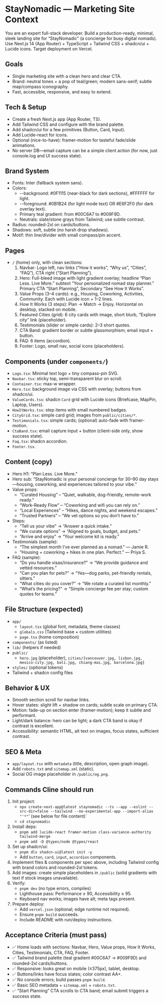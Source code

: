 # StayNomadic — Marketing Site Context

You are an expert full-stack developer. Build a production-ready, minimal, sleek landing site for “StayNomadic” (a concierge for busy digital nomads). Use Next.js 14 (App Router) + TypeScript + Tailwind CSS + shadcn/ui + Lucide icons. Target deployment on Vercel.

## Goals
- Single marketing site with a clean hero and clear CTA.
- Brand: neutral tones + a pop of teal/green; modern sans-serif; subtle map/compass iconography.
- Fast, accessible, responsive, and easy to extend.

## Tech & Setup
- Create a fresh Next.js app (App Router, TS).
- Add Tailwind CSS and configure with the brand palette.
- Add shadcn/ui for a few primitives (Button, Card, Input).
- Add Lucide-react for icons.
- Optional (nice-to-have): framer-motion for tasteful fade/slide animations.
- No server DB—email capture can be a simple client action (for now, just console.log and UI success state).

## Brand System
- Fonts: Inter (fallback system sans).
- Colors:
  - --background: #0F1115 (near-black for dark sections), #FFFFFF for light.
  - --foreground: #0B1B24 (for light mode text) OR #E6F2F0 (for dark overlay text).
  - Primary teal gradient: from #00C6A7 to #009F9D.
  - Neutrals: slate/stone grays from Tailwind; use subtle contrast.
- Radius: rounded-2xl on cards/buttons.
- Shadows: soft, subtle (no harsh drop shadows).
- Motif: thin line/divider with small compass/pin accent.

## Pages
- `/` (home) only, with clean sections:
  1) Navbar: Logo left, nav links (“How it works”, “Why us”, “Cities”, “FAQ”), CTA right (“Start Planning”).
  2) Hero: Full-bleed image with light gradient overlay; headline “Plan Less. Live More.” subtext “Your personalized nomad stay planner.” Primary CTA “Start Planning”, Secondary “See How It Works”.
  3) Value Props (3–4 cards): e.g., Housing, Coworking, Activities, Community. Each with Lucide icon + 1–2 lines.
  4) How It Works (3 steps): Plan → Match → Enjoy. Horizontal on desktop, stacked on mobile.
  5) Featured Cities (grid): 6 city cards with image, short blurb, “Explore city” link (placeholder).
  6) Testimonials (slider or simple cards): 2–3 short quotes.
  7) CTA Band: gradient border or subtle glassmorphism; email input + button.
  8) FAQ: 6 items (accordion).
  9) Footer: Logo, small nav, social icons (placeholders).

## Components (under `components/`)
- `Logo.tsx`: Minimal text logo + tiny compass-pin SVG.
- `Navbar.tsx`: sticky top, semi-transparent blur on scroll.
- `Container.tsx`: max-w wrapper.
- `Hero.tsx`: background image via CSS with overlay; buttons from shadcn/ui.
- `ValueCards.tsx`: shadcn `Card` grid with Lucide icons (Briefcase, MapPin, Laptop, Users).
- `HowItWorks.tsx`: step items with small numbered badges.
- `CityGrid.tsx`: simple card grid; images from `public/cities/*`.
- `Testimonials.tsx`: simple cards; (optional) auto-fade with framer-motion.
- `CtaBand.tsx`: email capture input + button (client-side only, show success state).
- `Faq.tsx`: shadcn accordion.
- `Footer.tsx`.

## Content (copy)
- Hero H1: “Plan Less. Live More.”
- Hero sub: “StayNomadic is your personal concierge for 30–90 day stays—housing, coworking, and experiences tailored to your vibe.”
- Value props:
  - “Curated Housing” – “Quiet, walkable, dog-friendly, remote-work ready.”
  - “Work-Ready Flow” – “Coworking and wifi you can rely on.”
  - “Local Experiences” – “Hikes, dance nights, and weekend escapes.”
  - “Trusted Partners” – “We vet options so you don’t have to.”
- Steps:
  - “Tell us your vibe” → “Answer a quick intake.”
  - “We curate options” → “Aligned to goals, budget, and pets.”
  - “Arrive and enjoy” → “Your welcome kit is ready.”
- Testimonials (sample):
  - “The simplest month I’ve ever planned as a nomad.” — Jamie R.
  - “Housing + coworking + hikes in one plan. Perfect.” — Priya S.
- FAQ (sample):
  - “Do you handle visas/insurance?” → “We provide guidance and vetted resources.”
  - “Can you plan for pets?” → “Yes—dog parks, pet-friendly rentals, sitters.”
  - “What cities do you cover?” → “We rotate a curated list monthly.”
  - “What’s the pricing?” → “Simple concierge fee per stay; custom quotes for teams.”

## File Structure (expected)
- `app/`
  - `layout.tsx` (global font, metadata, theme classes)
  - `globals.css` (Tailwind base + custom utilities)
  - `page.tsx` (home composition)
- `components/` (as listed)
- `lib/` (helpers if needed)
- `public/`
  - `hero.jpg` (placeholder), `cities/{vancouver.jpg, lisbon.jpg, mexico-city.jpg, bali.jpg, chiang-mai.jpg, barcelona.jpg}`
- `styles/` (optional tokens)
- Tailwind + shadcn config files

## Behavior & UX
- Smooth section scroll for navbar links.
- Hover states: slight lift + shadow on cards; subtle scale on primary CTA.
- Motion: fade-up on section enter (framer-motion); keep it subtle and performant.
- Light/dark balance: hero can be light; a dark CTA band is okay if contrast is excellent.
- Accessibility: semantic HTML, alt text on images, focus states, sufficient contrast.

## SEO & Meta
- `app/layout.tsx` with `metadata` (title, description, open graph image).
- Add `robots.txt` and `sitemap.xml` (static).
- Social OG image placeholder in `/public/og.png`.

## Commands Cline should run
1) Init project:
   - `npx create-next-app@latest staynomadic --ts --app --eslint --src-dir=false --tailwind --no-experimental-app --import-alias "'*"`' (see below for file content)`
   - `cd staynomadic`
2) Install deps:
   - `pnpm add lucide-react framer-motion class-variance-authority tailwind-merge`
   - `pnpm add -D @types/node @types/react`
3) Set up shadcn/ui:
   - `pnpm dlx shadcn-ui@latest init -y`
   - Add `button`, `card`, `input`, `accordion` components.
4) Implement files & components per spec above, including Tailwind config with brand colors and rounded-2xl tokens.
5) Add images: create simple placeholders in `/public` (solid gradients with text if stock images unavailable).
6) Verify:
   - `pnpm dev` (no type errors, compiles)
   - Lighthouse pass: Performance ≥ 90, Accessibility ≥ 95.
   - Keyboard nav works; images have alt; meta tags present.
7) Prepare deploy:
   - Add `vercel.json` (optional; edge runtime not required).
   - Ensure `pnpm build` succeeds.
   - Include README with run/deploy instructions.

## Acceptance Criteria (must pass)
- ✅ Home loads with sections: Navbar, Hero, Value props, How It Works, Cities, Testimonials, CTA, FAQ, Footer.
- ✅ Tailwind brand palette (teal gradient #00C6A7 → #009F9D) and rounded-2xl cards/buttons.
- ✅ Responsive: looks great on mobile (≤375px), tablet, desktop.
- ✅ Buttons/links have focus states; color contrast AA+.
- ✅ No console errors; build passes `pnpm build`.
- ✅ Basic SEO metadata + `sitemap.xml` + `robots.txt`.
- ✅ “Start Planning” CTA scrolls to CTA band; email submit triggers a success state.
